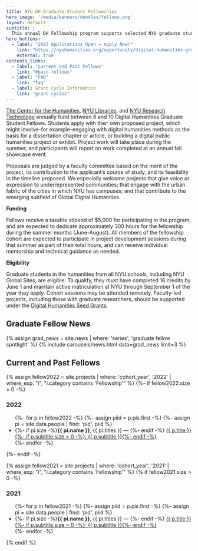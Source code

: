 ```yaml
---
title: NYU DH Graduate Student Fellowships
hero_image: '/media/banners/doodles/fellows.png'
layout: default
subtitle: |
  This annual DH Fellowship program supports selected NYU graduate students as they develop innovative digital humanities projects. Successful applicants receive mentoring, a $5,000 stipend, and participate in a cohort to develop their skills and sharpen their ideas.
hero_buttons:
  - label: "2023 Applications Open – Apply Now!"
    link: "https://nyuhumanities.org/opportunity/digital-humanities-graduate-student-summer-fellowships/"
    external: true
contents_links:
  - label: "Current and Past Fellows"
    link: "#past-fellows"
  - label: "FAQ"
    link: "faq"
  - label: Grant Cycle Information
    link: "grant-cycles"
---
```


[The Center for the Humanities](https://nyuhumanities.org/), [NYU Libraries](https://library.nyu.edu/), and [NYU Research Technology](https://www.nyu.edu/research/navigating-research-technology.html) annually fund between 8 and 10 Digital Humanities Graduate Student Fellows. Students apply with their own proposed project, which might involve–for example–engaging with digital humanities methods as the basis for a dissertation chapter or article, or building a digital public humanities project or exhibit. Project work will take place during the summer, and participants will report on work completed at an annual fall showcase event.

Proposals are judged by a faculty committee based on the merit of the project, its contribution to the applicant’s course of study, and its feasibility in the timeline proposed. We especially welcome projects that give voice or expression to underrepresented communities; that engage with the urban fabric of the cities in which NYU has campuses; and that contribute to the emerging subfield of Global Digital Humanities.

**Funding**

Fellows receive a taxable stipend of $5,000 for participating in the program, and are expected to dedicate approximately 300 hours for the fellowship during the summer months (June-August). All members of the fellowship cohort are expected to participate in project development sessions during that summer as part of their total hours, and can receive individual mentorship and technical guidance as needed.

**Eligibility**

Graduate students in the humanities from all NYU schools, including NYU Global Sites, are eligible. To qualify, they must have completed 16 credits by June 1 and maintain active matriculation at NYU through September 1 of the year they apply. Cohort sessions may be attended remotely. Faculty-led projects, including those with graduate researchers, should be supported under the [Digital Humanities Seed Grants](/funding/seed-grants/).


<h2 class="is-size-3 pb-3" id="grad-fellow-news">Graduate Fellow News</h2>

{% assign grad_news = site.news | where: 'series', 'graduate fellow spotlight' %}
{% include carousels/news.html data=grad_news limit=3 %}

<h2 class="is-size-3" id="past-fellows">Current and Past Fellows</h2>

{% assign fellow2022 = site.projects | where: 'cohort_year', '2022' | where_exp: "i", "i.category contains 'Fellowship'" %}
{%- if fellow2022.size > 0 -%}
  <h3 class="is-size-4">2022</h3>
  <ul>
    {%- for p in fellow2022 -%}
      {%- assign piid = p.pis.first -%}
      {%- assign pi = site.data.people | find: 'pid', piid %}
      <li>
        {%- if pi.size -%}<b>{{ pi.name }}</b>, {{ pi.titles }}&nbsp;—&nbsp;{%- endif -%}
        <a class="is-italic" href="{{ p.url | absolute_url }}">
          {{ p.title }}{%- if p.subtitle.size > 0 -%}:&nbsp;{{ p.subtitle }}{%- endif -%}
        </a>
      </li>
    {%- endfor -%}
  </ul>
{%- endif -%}

{% assign fellow2021 = site.projects | where: 'cohort_year', '2021' | where_exp: "i", "i.category contains 'Fellowship'" %}
{% if fellow2021.size > 0 -%}
  <h3 class="is-size-4">2021</h3>
  <ul>
  {%- for p in fellow2021 -%}
    {%- assign piid = p.pis.first -%}
    {%- assign pi = site.data.people | find: 'pid', piid %}
    <li>
      {%- if pi.size -%}<b>{{ pi.name }}</b>, {{ pi.titles }}&nbsp;—&nbsp;{%- endif -%}
      <a class="is-italic" href="{{ p.url | absolute_url }}">
        {{ p.title }}{%- if p.subtitle.size > 0 -%}:&nbsp;{{ p.subtitle }}{%- endif -%}
      </a>
    </li>
  {%- endfor -%}
  </ul>
{% endif %}
